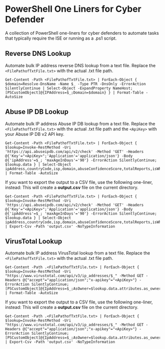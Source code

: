# PowerShell One Liners for Cyber Defender

A collection of PowerShell one-liners for cyber defenders to automate tasks that typically require the ISE or running as a .ps1 script.

## Reverse DNS Lookup
Automate bulk IP address reverse DNS lookup from a text file. Replace the `<FilePathofTxtFile.txt>` with the actual .txt file path.
```
Get-Content -Path <FilePathofTxtFile.txt> | ForEach-Object { $domain=Resolve-DnsName -Name $_ -Type PTR -DnsOnly -ErrorAction SilentlyContinue | Select-Object -ExpandProperty NameHost; [PSCustomObject]@{IPAddress=$_;Domain=$domain} } | Format-Table -AutoSize
```

## Abuse IP DB Lookup
Automate bulk IP address Abuse IP DB lookup from a text file. Replace the `<FilePathofTxtFile.txt>` with the actual .txt file path and the `<ApiKey>` with your Abuse IP DB v2 API key.
```
Get-Content -Path <FilePathofTxtFile.txt> | ForEach-Object { $lookup=Invoke-RestMethod -Uri 'https://api.abuseipdb.com/api/v2/check' -Method 'GET' -Headers @{'Key'="<ApiKey>";'Application'='application/json'} -Body @{'ipAddress'=$_; 'maxAgeInDays'='90'} -ErrorAction SilentlyContinue; $lookup.data } | Select-Object ipAddress,countryCode,isp,domain,abuseConfidenceScore,totalReports,isWhitelisted,isTor | Format-Table -AutoSize
```

If you want to export the output to a CSV file, use the following one-liner, instead:
This will create a **output.csv** file on the current directory.
```
Get-Content -Path <FilePathofTxtFile.txt> | ForEach-Object { $lookup=Invoke-RestMethod -Uri 'https://api.abuseipdb.com/api/v2/check' -Method 'GET' -Headers @{'Key'="<ApiKey>";'Application'='application/json'} -Body @{'ipAddress'=$_; 'maxAgeInDays'='90'} -ErrorAction SilentlyContinue; $lookup.data } | Select-Object ipAddress,countryCode,isp,domain,abuseConfidenceScore,totalReports,isWhitelisted,isTor | Export-Csv -Path 'output.csv' -NoTypeInformation
```

## VirusTotal Lookup
Automate bulk IP address VirusTotal lookup from a text file. Replace the `<FilePathofTxtFile.txt>` with the actual .txt file path.
```
Get-Content -Path .<FilePathofTxtFile.txt> | ForEach-Object { $lookup=Invoke-RestMethod -Uri "https://www.virustotal.com/api/v3/ip_addresses/$_" -Method GET -Headers @{"accept"="application/json";"x-apikey"="<ApiKey>"} -ErrorAction SilentlyContinue; [PSCustomObject]@{IpAddress=$_;AsOwner=$lookup.data.attributes.as_owner;Malicious=$lookup.data.attributes.last_analysis_stats.malicious;Suspicious=$lookup.data.attributes.last_analysis_stats.suspicious;Undetected=$lookup.data.attributes.last_analysis_stats.undetected;Harmless=$lookup.data.attributes.last_analysis_stats.harmless;Timeout=$lookup.data.attributes.last_analysis_stats.timeout}} | Format-Table -AutoSize
```

If you want to export the output to a CSV file, use the following one-liner, instead:
This will create a **output.csv** file on the current directory.
```
Get-Content -Path .<FilePathofTxtFile.txt> | ForEach-Object { $lookup=Invoke-RestMethod -Uri "https://www.virustotal.com/api/v3/ip_addresses/$_" -Method GET -Headers @{"accept"="application/json";"x-apikey"="<ApiKey>"} -ErrorAction SilentlyContinue; [PSCustomObject]@{IpAddress=$_;AsOwner=$lookup.data.attributes.as_owner;Malicious=$lookup.data.attributes.last_analysis_stats.malicious;Suspicious=$lookup.data.attributes.last_analysis_stats.suspicious;Undetected=$lookup.data.attributes.last_analysis_stats.undetected;Harmless=$lookup.data.attributes.last_analysis_stats.harmless;Timeout=$lookup.data.attributes.last_analysis_stats.timeout}} | Export-Csv -Path 'output.csv' -NoTypeInformation
```
